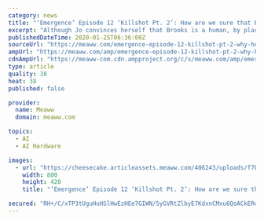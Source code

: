 ```yaml
---
category: news
title: "‘Emergence’ Episode 12 ‘Killshot Pt. 2’: How are we sure that Brooks is human and not an AI? And who is Lorreta?"
excerpt: "Although Jo convinces herself that Brooks is a human, by placing Piper’s chip on his wrist, that alone wouldn’t prove his actual identity, as Emily’s code used to create the AIs isn’t the same as Helen’s. Therefore, it leaves us with another possibility of Brooks revealing himself to be an AI in ‘Killshot Pt. 2’. Or, it could also ..."
publishedDateTime: 2020-01-25T06:36:00Z
sourceUrl: "https://meaww.com/emergence-episode-12-killshot-pt-2-why-helen-save-brooks-more-to-him-than-meets-eye-ai-trap-abc-406243"
ampUrl: "https://meaww.com/amp/emergence-episode-12-killshot-pt-2-why-helen-save-brooks-more-to-him-than-meets-eye-ai-trap-abc-406243"
cdnAmpUrl: "https://meaww-com.cdn.ampproject.org/c/s/meaww.com/amp/emergence-episode-12-killshot-pt-2-why-helen-save-brooks-more-to-him-than-meets-eye-ai-trap-abc-406243"
type: article
quality: 38
heat: 38
published: false

provider:
  name: Meaww
  domain: meaww.com

topics:
  - AI
  - AI Hardware

images:
  - url: "https://cheesecake.articleassets.meaww.com/406243/uploads/f7b70280-3e85-11ea-8662-113e80715136_800_420.jpeg"
    width: 800
    height: 420
    title: "‘Emergence’ Episode 12 ‘Killshot Pt. 2’: How are we sure that Brooks is human and not an AI? And who is Lorreta?"

secured: "RH+/C/xTP3tUguHuHSlHwEzHEe7GIWN/5yGVRtZlbyE7KdxnCMxu6QoACkERod5FmGwps/6Cc2RU9QhTHhSyGuk3bI+mORN47V9HG35ydX2K+wra7VZKCrkU2FcCYrNUiS4iMB4aM+0AOEAH5e0EclMdh5bXEvLnLteoDf6Y/qk67HiGYY3DCWcKZTAbqPYJdJp5+0a06O+J0/i/19t6lnuuIIdO8sYl6jIPzYkRxkE6F/TSn+zyR/2yTtxH90AEOKPhoOi9JYzv7sw4Ve21EfmO6uo5tdzvVlt5TB9QA8eMd0EL8pshzuVxEAbOzDvokD1ldxsrgJMcJs+8+X510rumnpRVpm9MUwOs9F9CPfQUGtW7DSlH+pzhB8DmJ5XLKJIMPxicsHc2R51ZstlgUT1L26Kq6YJZoTRg1MsjMD69vdQyhDa3A3nDOJfun5cIe+jZSRpBJNSVa+dz9EMwh4dOJcXaL0mVhbtreceNYSM=;2tASwxJB0CgiZQImKoYTsw=="
---
```


